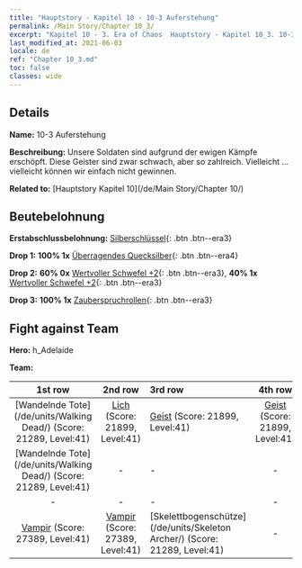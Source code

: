 ```yaml
---
title: "Hauptstory - Kapitel 10 - 10-3 Auferstehung"
permalink: /Main Story/Chapter 10_3/
excerpt: "Kapitel 10 - 3. Era of Chaos  Hauptstory - Kapitel 10_3. 10-3 Auferstehung"
last_modified_at: 2021-06-03
locale: de
ref: "Chapter 10_3.md"
toc: false
classes: wide
---
```


## Details

 **Name:** 10-3 Auferstehung

 **Beschreibung:** Unsere Soldaten sind aufgrund der ewigen Kämpfe erschöpft. Diese Geister sind zwar schwach, aber so zahlreich. Vielleicht ... vielleicht können wir einfach nicht gewinnen.

 **Related to:** [Hauptstory Kapitel 10](/de/Main Story/Chapter 10/)

## Beutebelohnung

 **Erstabschlussbelohnung:** [Silberschlüssel](/ItemsDE/con_693/){: .btn .btn--era3}

 **Drop 1:** **100% 1x** [Überragendes Quecksilber](/ItemsDE/mat_35/){: .btn .btn--era4}

 **Drop 2:** **60% 0x** [Wertvoller Schwefel +2](/ItemsDE/mat_29/){: .btn .btn--era3}, **40% 1x** [Wertvoller Schwefel +2](/ItemsDE/mat_29/){: .btn .btn--era3}

 **Drop 3:** **100% 1x** [Zauberspruchrollen](/ItemsDE/con_694/){: .btn .btn--era3}


## Fight against Team
 **Hero:** h_Adelaide

 **Team:**


  | 1st row | 2nd row | 3rd row | 4th row |
  |:----:|:----:|:----|:----:|
  | [Wandelnde Tote](/de/units/Walking Dead/) (Score: 21289, Level:41)  | [Lich](/de/units/Lich/) (Score: 21899, Level:41)  | [Geist](/de/units/Wight/) (Score: 21899, Level:41)  | [Geist](/de/units/Wight/) (Score: 21899, Level:41)  |
  | [Wandelnde Tote](/de/units/Walking Dead/) (Score: 21289, Level:41)  | - | - | - |
  | - | - | - | - |
  | [Vampir](/de/units/Vampire/) (Score: 27389, Level:41)  | [Vampir](/de/units/Vampire/) (Score: 27389, Level:41)  | [Skelettbogenschütze](/de/units/Skeleton Archer/) (Score: 21289, Level:41)  | - |


